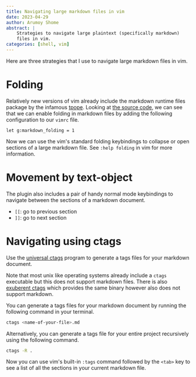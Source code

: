 ```yaml
---
title: Navigating large markdown files in vim
date: 2023-04-29
author: Arumoy Shome
abstract: |
    Strategies to navigate large plaintext (specifically markdown)
    files in vim.
categories: [shell, vim]
---
```


Here are three strategies that I use to navigate large markdown files
in vim.

# Folding

Relatively new versions of vim already include the markdown runtime
files package by the infamous [tpope](https://github.com/tpope).
Looking at [the source
code](https://github.com/tpope/vim-markdown/blob/f2b82b7884a3d8bde0c5de7793b27e07030eb2bc/ftplugin/markdown.vim#L82-L87),
we can see that we can enable folding in markdown files by adding the
following configuration to our `vimrc` file.

```{.vim filename=~/.vimrc"}
let g:markdown_folding = 1
```

Now we can use the vim's standard folding keybindings to collapse or
open sections of a large markdown file. See `:help folding` in vim for
more information.

# Movement by text-object

The plugin also includes a pair of handy normal mode keybindings to
navigate between the sections of a markdown document.

+ `[[`: go to previous section
+ `]]`: go to next section

# Navigating using ctags

Use the [universal ctags](https://github.com/universal-ctags/ctags)
program to generate a tags files for your markdown document.

Note that most unix like operating systems already include a `ctags`
executable but this does not support markdown files. There is also
[exuberent ctags](https://ctags.sourceforge.net/) which provides the
same binary however also does not support markdown.

You can generate a tags files for your markdown document by running
the following command in your terminal.

```bash
ctags <name-of-your-file>.md
```

Alternatively, you can generate a tags file for your entire project
recursively using the following  command.

```bash
ctags -R .
```

Now you can use vim's built-in `:tags` command followed by the `<tab>`
key to see a list of all the sections in your current markdown file.
